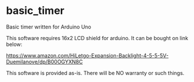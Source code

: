 # basic_timer
Basic timer written for Arduino Uno

This software requires 16x2 LCD shield for arduino.
It can be bought on link below:

https://www.amazon.com/HiLetgo-Expansion-Backlight-4-5-5-5V-Duemilanove/dp/B00OGYXN8C

This software is provided as-is.
There will be NO warranty or such things.
